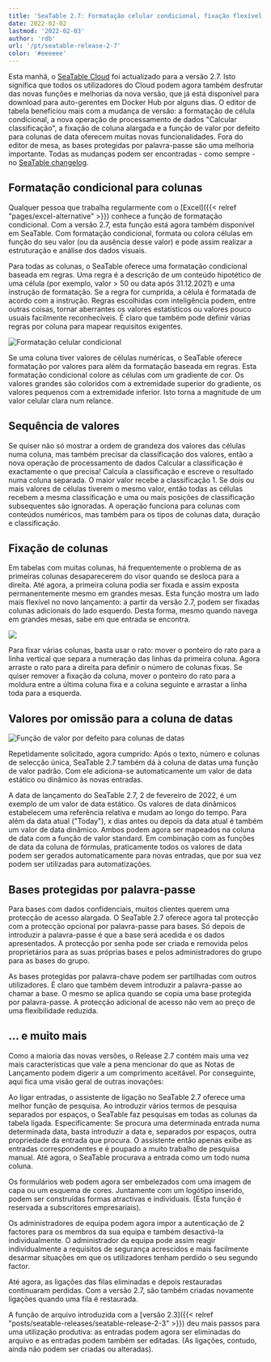 ```yaml
---
title: 'SeaTable 2.7: Formatação celular condicional, fixação flexível da coluna e valor prático da data por defeito - SeaTable'
date: 2022-02-02
lastmod: '2022-02-03'
author: 'rdb'
url: '/pt/seatable-release-2-7'
color: '#eeeeee'
---
```


Esta manhã, o [SeaTable Cloud](https://cloud.seatable.io) foi actualizado para a versão 2.7. Isto significa que todos os utilizadores do Cloud podem agora também desfrutar das novas funções e melhorias da nova versão, que já está disponível para download para auto-gerentes em Docker Hub por alguns dias. O editor de tabela beneficiou mais com a mudança de versão: a formatação de célula condicional, a nova operação de processamento de dados "Calcular classificação", a fixação de coluna alargada e a função de valor por defeito para colunas de data oferecem muitas novas funcionalidades. Fora do editor de mesa, as bases protegidas por palavra-passe são uma melhoria importante. Todas as mudanças podem ser encontradas - como sempre - no [SeaTable changelog](https://seatable.io/pt/docs/changelog/version-2-7/).

## Formatação condicional para colunas

Qualquer pessoa que trabalha regularmente com o [Excel]({{< relref "pages/excel-alternative" >}}) conhece a função de formatação condicional. Com a versão 2.7, esta função está agora também disponível em SeaTable. Com formatação condicional, formata ou colora células em função do seu valor (ou da ausência desse valor) e pode assim realizar a estruturação e análise dos dados visuais.

Para todas as colunas, o SeaTable oferece uma formatação condicional baseada em regras. Uma regra é a descrição de um conteúdo hipotético de uma célula (por exemplo, valor > 50 ou data após 31.12.2021) e uma instrução de formatação. Se a regra for cumprida, a célula é formatada de acordo com a instrução. Regras escolhidas com inteligência podem, entre outras coisas, tornar aberrantes os valores estatísticos ou valores pouco usuais facilmente reconhecíveis. É claro que também pode definir várias regras por coluna para mapear requisitos exigentes.

![Formatação celular condicional](https://seatable.io/wp-content/uploads/2022/02/Conditional_cell_formatting2.png)

Se uma coluna tiver valores de células numéricas, o SeaTable oferece formatação por valores para além da formatação baseada em regras. Esta formatação condicional colore as células com um gradiente de cor. Os valores grandes são coloridos com a extremidade superior do gradiente, os valores pequenos com a extremidade inferior. Isto torna a magnitude de um valor celular clara num relance.

## Sequência de valores

Se quiser não só mostrar a ordem de grandeza dos valores das células numa coluna, mas também precisar da classificação dos valores, então a nova operação de processamento de dados Calcular a classificação é exactamente o que precisa! Calcula a classificação e escreve o resultado numa coluna separada. O maior valor recebe a classificação 1. Se dois ou mais valores de células tiverem o mesmo valor, então todas as células recebem a mesma classificação e uma ou mais posições de classificação subsequentes são ignoradas. A operação funciona para colunas com conteúdos numéricos, mas também para os tipos de colunas data, duração e classificação.

## Fixação de colunas

Em tabelas com muitas colunas, há frequentemente o problema de as primeiras colunas desaparecerem do visor quando se desloca para a direita. Até agora, a primeira coluna podia ser fixada e assim exposta permanentemente mesmo em grandes mesas. Esta função mostra um lado mais flexível no novo lançamento: a partir da versão 2.7, podem ser fixadas colunas adicionais do lado esquerdo. Desta forma, mesmo quando navega em grandes mesas, sabe em que entrada se encontra.

![](https://seatable.io/wp-content/uploads/2022/02/Freeze-columns.png)

Para fixar várias colunas, basta usar o rato: mover o ponteiro do rato para a linha vertical que separa a numeração das linhas da primeira coluna. Agora arraste o rato para a direita para definir o número de colunas fixas. Se quiser remover a fixação da coluna, mover o ponteiro do rato para a moldura entre a última coluna fixa e a coluna seguinte e arrastar a linha toda para a esquerda.

## Valores por omissão para a coluna de datas

![Função de valor por defeito para colunas de datas](https://seatable.io/wp-content/uploads/2022/02/Default_value_date_column.png)

Repetidamente solicitado, agora cumprido: Após o texto, número e colunas de selecção única, SeaTable 2.7 também dá à coluna de datas uma função de valor padrão. Com ele adiciona-se automaticamente um valor de data estático ou dinâmico às novas entradas.

A data de lançamento do SeaTable 2.7, 2 de fevereiro de 2022, é um exemplo de um valor de data estático. Os valores de data dinâmicos estabelecem uma referência relativa e mudam ao longo do tempo. Para além da data atual ("Today"), x dias antes ou depois da data atual é também um valor de data dinâmico. Ambos podem agora ser mapeados na coluna de data com a função de valor standard. Em combinação com as funções de data da coluna de fórmulas, praticamente todos os valores de data podem ser gerados automaticamente para novas entradas, que por sua vez podem ser utilizadas para automatizações.

## Bases protegidas por palavra-passe

Para bases com dados confidenciais, muitos clientes querem uma protecção de acesso alargada. O SeaTable 2.7 oferece agora tal protecção com a protecção opcional por palavra-passe para bases. Só depois de introduzir a palavra-passe é que a base será acedida e os dados apresentados. A protecção por senha pode ser criada e removida pelos proprietários para as suas próprias bases e pelos administradores do grupo para as bases do grupo.

As bases protegidas por palavra-chave podem ser partilhadas com outros utilizadores. É claro que também devem introduzir a palavra-passe ao chamar a base. O mesmo se aplica quando se copia uma base protegida por palavra-passe. A protecção adicional de acesso não vem ao preço de uma flexibilidade reduzida.

## ... e muito mais

Como a maioria das novas versões, o Release 2.7 contém mais uma vez mais características que vale a pena mencionar do que as Notas de Lançamento podem digerir a um comprimento aceitável. Por conseguinte, aqui fica uma visão geral de outras inovações:

Ao ligar entradas, o assistente de ligação no SeaTable 2.7 oferece uma melhor função de pesquisa. Ao introduzir vários termos de pesquisa separados por espaços, o SeaTable faz pesquisas em todas as colunas da tabela ligada. Especificamente: Se procura uma determinada entrada numa determinada data, basta introduzir a data e, separados por espaços, outra propriedade da entrada que procura. O assistente então apenas exibe as entradas correspondentes e é poupado a muito trabalho de pesquisa manual. Até agora, o SeaTable procurava a entrada como um todo numa coluna.

Os formulários web podem agora ser embelezados com uma imagem de capa ou um esquema de cores. Juntamente com um logótipo inserido, podem ser construídas formas atractivas e individuais. (Esta função é reservada a subscritores empresariais).

Os administradores de equipa podem agora impor a autenticação de 2 factores para os membros da sua equipa e também desactivá-la individualmente. O administrador da equipa pode assim reagir individualmente a requisitos de segurança acrescidos e mais facilmente desarmar situações em que os utilizadores tenham perdido o seu segundo factor.

Até agora, as ligações das filas eliminadas e depois restauradas continuaram perdidas. Com a versão 2.7, são também criadas novamente ligações quando uma fila é restaurada.

A função de arquivo introduzida com a [versão 2.3]({{< relref "posts/seatable-releases/seatable-release-2-3" >}}) deu mais passos para uma utilização produtiva: as entradas podem agora ser eliminadas do arquivo e as entradas podem também ser editadas. (As ligações, contudo, ainda não podem ser criadas ou alteradas).
